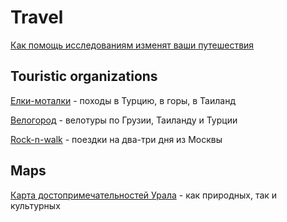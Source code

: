 # Travel

[Как помощь исследованиям изменят ваши путешествия](https://perito-burrito.com/posts/citizen-science) 

## Touristic organizations

[Елки-моталки](http://yolkimotalki.ru/) - походы в Турцию, в горы, в Таиланд

[Велогород](http://www.velotown.ru/active-tours.html) - велотуры по Грузии, Таиланду и Турции

[Rock-n-walk](https://rock-n-walk.ru/) - поездки на два-три дня из Москвы

## Maps

[Карта достопримечательностей Урала](https://uraloved.ru/map ) - как природных, так и культурных